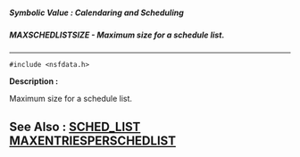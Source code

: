 ##### Symbolic Value : Calendaring and Scheduling
##### MAXSCHEDLISTSIZE - Maximum size for a schedule list.
---
```
#include <nsfdata.h>
```
**Description :**

Maximum size for a schedule list.

**See Also :**
[SCHED_LIST](/domino-c-api-docs/reference/Data/SCHED_LIST)
[MAXENTRIESPERSCHEDLIST](/domino-c-api-docs/reference/Symb/MAXENTRIESPERSCHEDLIST)
---
